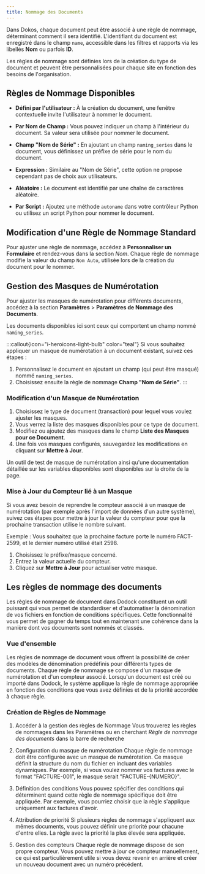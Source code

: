 ```yaml
---
title: Nommage des Documents
---
```


Dans Dokos, chaque document peut être associé à une règle de nommage, déterminant comment il sera identifié. L'identifiant du document est enregistré dans le champ `name`, accessible dans les filtres et rapports via les libellés **Nom** ou parfois **ID**.

Les règles de nommage sont définies lors de la création du type de document et peuvent être personnalisées pour chaque site en fonction des besoins de l'organisation.

## Règles de Nommage Disponibles

- **Défini par l'utilisateur :** À la création du document, une fenêtre contextuelle invite l'utilisateur à nommer le document.

- **Par Nom de Champ :** Vous pouvez indiquer un champ à l'intérieur du document. Sa valeur sera utilisée pour nommer le document.

- **Champ "Nom de Série" :** En ajoutant un champ `naming_series` dans le document, vous définissez un préfixe de série pour le nom du document.

- **Expression :** Similaire au "Nom de Série", cette option ne propose cependant pas de choix aux utilisateurs.

- **Aléatoire :** Le document est identifié par une chaîne de caractères aléatoire.

- **Par Script :** Ajoutez une méthode `autoname` dans votre contrôleur Python ou utilisez un script Python pour nommer le document.

## Modification d'une Règle de Nommage Standard

Pour ajuster une règle de nommage, accédez à **Personnaliser un Formulaire** et rendez-vous dans la section *Nom*. Chaque règle de nommage modifie la valeur du champ `Nom Auto`, utilisée lors de la création du document pour le nommer.



## Gestion des Masques de Numérotation

Pour ajuster les masques de numérotation pour différents documents, accédez à la section **Paramètres** > **Paramètres de Nommage des Documents**.

Les documents disponibles ici sont ceux qui comportent un champ nommé `naming_series`.

:::callout{icon="i-heroicons-light-bulb" color="teal"}
Si vous souhaitez appliquer un masque de numérotation à un document existant, suivez ces étapes :
1. Personnalisez le document en ajoutant un champ (qui peut être masqué) nommé `naming_series`.
2. Choisissez ensuite la règle de nommage **Champ "Nom de Série"**.
:::

### Modification d'un Masque de Numérotation

1. Choisissez le type de document (transaction) pour lequel vous voulez ajuster les masques.
2. Vous verrez la liste des masques disponibles pour ce type de document.
3. Modifiez ou ajoutez des masques dans le champ **Liste des Masques pour ce Document**.
4. Une fois vos masques configurés, sauvegardez les modifications en cliquant sur **Mettre à Jour**.

Un outil de test de masque de numérotation ainsi qu'une documentation détaillée sur les variables disponibles sont disponibles sur la droite de la page.

### Mise à Jour du Compteur lié à un Masque

Si vous avez besoin de reprendre le compteur associé à un masque de numérotation (par exemple après l'import de données d'un autre système), suivez ces étapes pour mettre à jour la valeur du compteur pour que la prochaine transaction utilise le nombre suivant.

Exemple : Vous souhaitez que la prochaine facture porte le numéro FACT-2599, et le dernier numéro utilisé était 2598.

1. Choisissez le préfixe/masque concerné.
2. Entrez la valeur actuelle du compteur.
3. Cliquez sur **Mettre à Jour** pour actualiser votre masque.

## Les règles de nommage des documents

Les règles de nommage de document dans Dodock constituent un outil puissant qui vous permet de standardiser et d'automatiser la dénomination de vos fichiers en fonction de conditions spécifiques. Cette fonctionnalité vous permet de gagner du temps tout en maintenant une cohérence dans la manière dont vos documents sont nommés et classés.

### Vue d'ensemble
Les règles de nommage de document vous offrent la possibilité de créer des modèles de dénomination prédéfinis pour différents types de documents. Chaque règle de nommage se compose d'un masque de numérotation et d'un compteur associé. Lorsqu'un document est créé ou importé dans Dodock, le système applique la règle de nommage appropriée en fonction des conditions que vous avez définies et de la priorité accordée à chaque règle.

### Création de Règles de Nommage
1. Accéder à la gestion des règles de Nommage
  Vous trouverez les règles de nommages dans les Paramètres ou en cherchant *Règle de nommage des documents* dans la barre de recherche


2. Configuration du masque de numérotation
  Chaque règle de nommage doit être configurée avec un masque de numérotation. Ce masque définit la structure du nom du fichier en incluant des variables dynamiques. Par exemple, si vous voulez nommer vos factures avec le format "FACTURE-001", le masque serait "FACTURE-{NUMERO}".

3. Définition des conditions
  Vous pouvez spécifier des conditions qui déterminent quand cette règle de nommage spécifique doit être appliquée. Par exemple, vous pourriez choisir que la règle s'applique uniquement aux factures d'avoir.

4. Attribution de priorité
  Si plusieurs règles de nommage s'appliquent aux mêmes documents, vous pouvez définir une priorité pour chacune d'entre elles. La règle avec la priorité la plus élevée sera appliquée.

5. Gestion des compteurs
  Chaque règle de nommage dispose de son propre compteur. Vous pouvez mettre à jour ce compteur manuellement, ce qui est particulièrement utile si vous devez revenir en arrière et créer un nouveau document avec un numéro précédent.